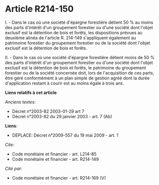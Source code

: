# Article R214-150

I. - Dans le cas où une société d'épargne forestière détient 50 % au moins des parts d'intérêt d'un groupement forestier ou
d'une société dont l'objet exclusif est la détention de bois et forêts, les dispositions prévues au deuxième alinéa de
l'article R. 214-149 s'appliquent également au patrimoine forestier du groupement forestier ou de la société dont l'objet
exclusif est la détention de bois et forêts.

II. - Dans le cas où une société d'épargne forestière détient moins de 50 % des parts d'intérêt d'un groupement forestier ou
d'une société dont l'objet exclusif est la détention de bois et forêts, le patrimoine du groupement forestier ou de la
société concernée doit, lors de l'acquisition de ces parts, être géré conformément à un plan simple de gestion agréé dont la
durée d'application restant à courir est au moins égale à trois ans.

**Liens relatifs à cet article**

_Anciens textes_:

  - Décret n°2003-82 2003-01-29 art 7
  - Décret n°2003-82 du 29 janvier 2003 - art. 7 (Ab)

**Liens**:

  - DEPLACE: Décret n°2009-557 du 19 mai 2009 - art. 1

_Cite_:

  - Code monétaire et financier - art. L214-85
  - Code monétaire et financier - art. R214-149

_Cité par_:

  - Code monétaire et financier - art. R214-169 (V)
